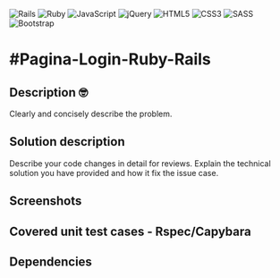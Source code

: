 <p>
    <img alt="Rails" src="https://img.shields.io/badge/rails%20-%23CC0000.svg?&style=for-the-badge&logo=ruby-on-rails&logoColor=white%22/%3E">
    <img alt="Ruby" src="https://img.shields.io/badge/ruby-%23CC342D.svg?&style=for-the-badge&logo=ruby&logoColor=white%22/%3E">
    <img alt="JavaScript" src="https://img.shields.io/badge/javascript%20-%23323330.svg?&style=for-the-badge&logo=javascript&logoColor=%23F7DF1E%22/%3E">
    <img alt="jQuery" src="https://img.shields.io/badge/jquery%20-%230769AD.svg?&style=for-the-badge&logo=jquery&logoColor=white%22/%3E">
    <img alt="HTML5" src="https://img.shields.io/badge/html5%20-%23E34F26.svg?&style=for-the-badge&logo=html5&logoColor=white%22/%3E">
    <img alt="CSS3" src="https://img.shields.io/badge/css3%20-%231572B6.svg?&style=for-the-badge&logo=css3&logoColor=white%22/%3E">
    <img alt="SASS" src="https://img.shields.io/badge/SASS%20-hotpink.svg?&style=for-the-badge&logo=SASS&logoColor=white%22/%3E">
    <img alt="Bootstrap" src="https://img.shields.io/badge/bootstrap%20-%23563D7C.svg?&style=for-the-badge&logo=bootstrap&logoColor=white%22/%3E">
</p>


<h1>#Pagina-Login-Ruby-Rails</h1>

## Description :nerd_face: 
Clearly and concisely describe the problem. 

## Solution description
Describe your code changes in detail for reviews. Explain the technical solution you have provided and how it fix the issue case.

## Screenshots

## Covered unit test cases - Rspec/Capybara

## Dependencies